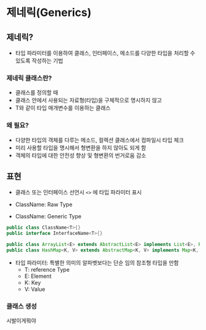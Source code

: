 # 제네릭(Generics)

## 제네릭?

- 타입 파라미터를 이용하여 클래스, 인터페이스, 메소드를 다양한 타입을 처리할 수 있도록 작성하는 기법

### 제네릭 클래스란?

- 클래스를 정의할 때
- 클래스 안에서 사용되는 자료형(타입)을 구체적으로 명시하지 않고
- T와 같이 타입 매개변수를 이용하는 클래스

### 왜 필요?

- 다양한 타입의 객체를 다루는 메소드, 컬렉션 클래스에서 컴파일시 타입 체크
- 미리 사용할 타입을 명시해서 형변환을 하지 않아도 되게 함
- 객체의 타입에 대한 안전성 향상 및 형변환의 번거로움 감소

## 표현

- 클래스 또는 인터페이스 선언시 `<>` 에 타입 파라미터 표시

- ClassName: Raw Type
- ClassName<T>: Generic Type

```java
public class ClassName<T>{}
public interface InterfaceName<T>{}
```

```java
public class ArrayList<E> extends AbstractList<E> implements List<E>, RandomAccess, Cloneable, java.io.Serializable{... }
public class HashMap<K, V> extends AbstractMap<K, V> implements Map<K, V>, Cloneable, Serializable {... }
```

- 타입 파라미터: 특별한 의미의 알파벳보다는 단순 임의 참조형 타입을 만함
    - T: reference Type
    - E: Element
    - K: Key
    - V: Value

### 클래스 생성

시발이게뭐야